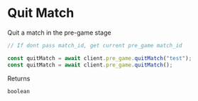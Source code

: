 # Quit Match

Quit a match in the pre-game stage

```js
// If dont pass match_id, get current pre_game match_id

const quitMatch = await client.pre_game.quitMatch("test");
const quitMatch = await client.pre_game.quitMatch();
```

Returns
```ts
boolean
```